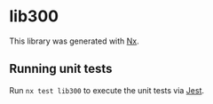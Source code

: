 # lib300

This library was generated with [Nx](https://nx.dev).

## Running unit tests

Run `nx test lib300` to execute the unit tests via [Jest](https://jestjs.io).
